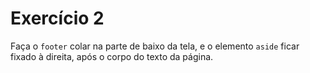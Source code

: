# Exercício 2

Faça o `footer` colar na parte de baixo da tela, 
e o elemento `aside` ficar fixado à direita, após o corpo do texto da página.